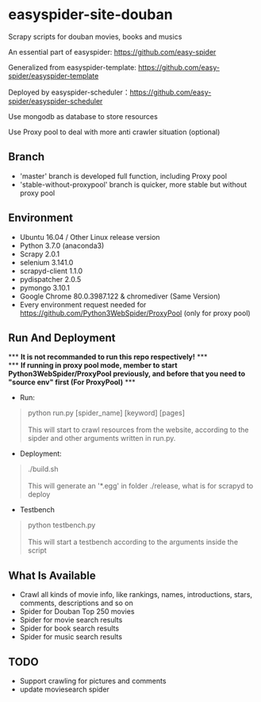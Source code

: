 # easyspider-site-douban
Scrapy scripts for douban movies, books and musics

An essential part of easyspider: https://github.com/easy-spider

Generalized from easyspider-template: https://github.com/easy-spider/easyspider-template

Deployed by easyspider-scheduler：https://github.com/easy-spider/easyspider-scheduler

Use mongodb as database to store resources

Use Proxy pool to deal with more anti crawler situation (optional)

## Branch
- 'master' branch is developed full function, including Proxy pool
- 'stable-without-proxypool' branch is quicker, more stable but without proxy pool

## Environment
- Ubuntu 16.04 / Other Linux release version
- Python 3.7.0 (anaconda3)
- Scrapy 2.0.1
- selenium 3.141.0
- scrapyd-client  1.1.0 
- pydispatcher	2.0.5
- pymongo 3.10.1
- Google Chrome	80.0.3987.122 & chromediver (Same Version)
- Every environment request needed for https://github.com/Python3WebSpider/ProxyPool (only for proxy pool)


## Run And Deployment
*** **It is not recommanded to run this repo respectively!** ***<br>
*** **If running in proxy pool mode, member to start Python3WebSpider/ProxyPool previously, and before that you need to "source env" first (For ProxyPool)** ***

- Run: <br>
> python run.py [spider_name] [keyword] [pages] <br><br>
This will start to crawl resources from the website, according to the sipder and other arguments written in run.py. 

- Deployment: 
> ./build.sh <br><br>
This will generate an '*.egg' in folder ./release, what is for scrapyd to deploy

- Testbench
> python testbench.py <br><br>
This will start a testbench according to the arguments inside the script
## What Is Available
- Crawl all kinds of movie info, like rankings, names, introductions, stars, comments, descriptions and so on
- Spider for Douban Top 250 movies
- Spider for movie search results
- Spider for book search results
- Spider for music search results

## TODO
- Support crawling for pictures and comments
- update moviesearch spider